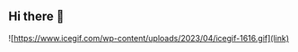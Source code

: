 ## Hi there 👋

<!--
**mrPombinho/mrPombinho** is a ✨ _special_ ✨ repository because its `README.md` (this file) appears on your GitHub profile.

Here are some ideas to get you started:

- 🔭 I’m currently working on ...
- 🌱 I’m currently learning ... Alura
- 👯 I’m looking to collaborate on ...
- 🤔 I’m looking for help with ...
- 💬 Ask me about ... Books
- 📫 How to reach me: ...
- 😄 Pronouns: ...
- ⚡ Fun fact: ...
-->
![https://www.icegif.com/wp-content/uploads/2023/04/icegif-1616.gif](link)

